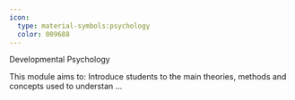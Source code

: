 ```yaml
---
icon:
  type: material-symbols:psychology
  color: 009688
---
```


Developmental Psychology

This module aims to: Introduce students to the main theories, methods and concepts used to understan ... 
